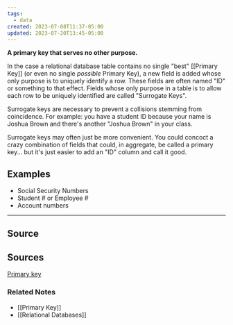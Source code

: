 ```yaml
---
tags:
  - data
created: 2023-07-08T11:37-05:00
updated: 2023-07-20T13:45-05:00
---
```

**A primary key that serves no other purpose.**

In the case a relational database table contains no single "best" [[Primary Key]] (or even no single *possible* Primary Key), a new field is added whose only purpose is to uniquely identify a row. These fields are often named "ID" or something to that effect. Fields whose only purpose in a table is to allow each row to be uniquely identified are called "Surrogate Keys".

Surrogate keys are necessary to prevent a collisions stemming from coincidence. For example: you have a student ID because your name is Joshua Brown and there's another "Joshua Brown" in your class.

Surrogate keys may often just be more convenient. You could concoct a crazy combination of fields that could, in aggregate, be called a primary key... but it's just easier to add an "ID" column and call it good. 

## Examples

- Social Security Numbers
- Student # or Employee #
- Account numbers

---

## Source

## Sources

[Primary key](https://en.wikipedia.org/wiki/Primary_key)

### Related Notes
- [[Primary Key]] 
- [[Relational Databases]]